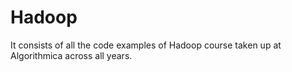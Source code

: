 Hadoop
======

It consists of all the code examples of Hadoop course taken up at Algorithmica across all years.
